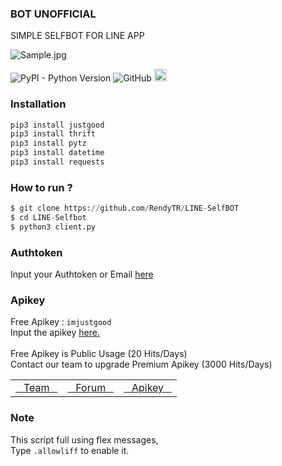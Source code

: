 ### BOT UNOFFICIAL
SIMPLE SELFBOT FOR LINE APP

<img alt="Sample.jpg" src= "https://i.ibb.co/MkG3N50/Imjustgood.jpg">
<p>
    <img alt="PyPI - Python Version" src="https://img.shields.io/pypi/pyversions/justgood" style="max-width:100%;">
    <img alt="GitHub" src="https://img.shields.io/github/license/goodop/Public" style="max-width:100%;">                                   
    <img alt="VIEWS" src="https://komarev.com/ghpvc/?username=goodop&color=brightgreen&label=visitors" height="20" style="max-width:100%;">
</p>

### Installation
```python
pip3 install justgood
pip3 install thrift
pip3 install pytz
pip3 install datetime
pip3 install requests
```

### How to run ?
``` python
$ git clone https://github.com/RendyTR/LINE-SelfBOT
$ cd LINE-Selfbot
$ python3 client.py
```

### Authtoken
Input your Authtoken or Email <a href="https://github.com/RendyTR/LINE-SelfBOT/blob/main/Data/token.json">here</a>

### Apikey
Free Apikey : ```imjustgood```
<br>Input the apikey <a href="https://github.com/RendyTR/LINE-SelfBOT/blob/b8951ab32bc5e206a9a26742d63107304574fc1a/Data/settings.json#L4">here.</a>
<br><br>Free Apikey is Public Usage (20 Hits/Days)
<br>Contact our team to upgrade Premium Apikey (3000 Hits/Days)

<table>
    <tbody>
        <tr>
          <td><a href="http://imjustgood.com/team">&nbsp;&nbsp;&nbsp;Team&nbsp;&nbsp;&nbsp;</a></td>
          <td><a href="http://api.imjustgood.com/custom/forum">&nbsp;&nbsp;&nbsp;Forum&nbsp;&nbsp;&nbsp;</a></td>
          <td><a href="http://api.imjustgood.com/intro">&nbsp;&nbsp;&nbsp;Apikey&nbsp;&nbsp;&nbsp;</a></td>
        </tr>
    <tbody>   
<table>

### Note
This script full using flex messages,
<br>Type ``` .allowliff ``` to enable it.
